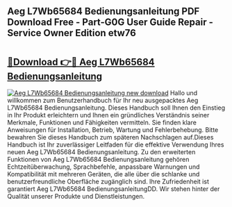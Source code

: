 ## Aeg L7Wb65684 Bedienungsanleitung PDF Download Free - Part-G0G User Guide Repair - Service Owner Edition etw76

# <h2><a href="http://df11ss.blite.top/?on=Aeg+L7Wb65684+Bedienungsanleitung">🔗Download 👉🔴 Aeg L7Wb65684 Bedienungsanleitung</a></h2>

[![Aeg L7Wb65684 Bedienungsanleitung new download](https://i.imgur.com/lujVjoI.png)](http://df11ss.blite.top/?on=Aeg+L7Wb65684+Bedienungsanleitung)
Hallo und willkommen zum Benutzerhandbuch für Ihr neu ausgepacktes Aeg L7Wb65684 Bedienungsanleitung. Dieses Handbuch soll Ihnen den Einstieg in Ihr Produkt erleichtern und Ihnen ein gründliches Verständnis seiner Merkmale, Funktionen und Fähigkeiten vermitteln. Sie finden klare Anweisungen für Installation, Betrieb, Wartung und Fehlerbehebung. Bitte bewahren Sie dieses Handbuch zum späteren Nachschlagen auf.Dieses Handbuch ist Ihr zuverlässiger Leitfaden für die effektive Verwendung Ihres neuen Aeg L7Wb65684 Bedienungsanleitung. Zu den erweiterten Funktionen von Aeg L7Wb65684 Bedienungsanleitung gehören Echtzeitüberwachung, Sprachbefehle, anpassbare Warnungen und Kompatibilität mit mehreren Geräten, die alle über die schlanke und benutzerfreundliche Oberfläche zugänglich sind. Ihre Zufriedenheit ist garantiert Aeg L7Wb65684 BedienungsanleitungDD. Wir stehen hinter der Qualität unserer Produkte und Dienstleistungen.
